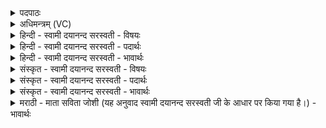 <details><summary>पदपाठः</summary>

पुनः॑। मनः॑। पुनः॑। आयुः॑। मे॒। आ। अ॒ग॒न्। पुन॒रिति॒ पुनः॑। प्रा॒णः। पुनः॑। आ॒त्मा। मे॒। आ। अ॒ग॒न्। पुन॒रिति॒ पुनः॑। चक्षुः॑। पुन॒रिति॒ पुनः॑। श्रोत्र॑म्। मे॒। आ। अ॒ग॒न्। वै॒श्वा॒न॒रः। अद॑ब्धः। त॒नू॒पा इति॑ तनू॒ऽपाः। अ॒ग्निः। नः॒ पा॒तु॒। दु॒रि॒तादिति॑ दुःइ॒तात्। अ॒व॒द्यात्। १५।
</details>

<details><summary>अधिमन्त्रम् (VC)</summary>

- अग्निर्देवता
- आङ्गिरस ऋषयः
- ब्राह्मी बृहती
- मध्यमः
</details>

<details><summary>हिन्दी - स्वामी दयानन्द सरस्वती - विषयः</summary>

जीव अग्नि, वायु आदि पदार्थों के निमित्त से जगने के समय वा दूसरे जन्म में प्रसिद्ध मन आदि इन्द्रियों को प्राप्त होते हैं, इस विषय का उपदेश अगले मन्त्र में किया है ॥
</details>

<details><summary>हिन्दी - स्वामी दयानन्द सरस्वती - पदार्थः</summary>

पदार्थान्वयभाषाः -  जिसके सम्बन्ध वा कृपा से (मे) मुझ को जो (मनः) विज्ञानसाधक मन (आयुः) उमर (पुनः) फिर-फिर (आगन्) प्राप्त होता (मे) मुझ को (प्राणः) शरीर का आधार प्राण (पुनः) फिर (आगन्) प्राप्त होता (आत्मा) सब में व्यापक सब के भीतर की सब बातों को जाननेवाले परमात्मा का विज्ञान (आगन्) प्राप्त होता (मे) मुझको (चक्षुः) देखने के लिये नेत्र (पुनः) फिर (आगन्) प्राप्त होते और (श्रोत्रम्) शब्द को ग्रहण करनेवाले कान (आगन्) प्राप्त होते हैं, वह (अदब्धः) हिंसा करने अयोग्य (तनूपाः) शरीर वा आत्मा की रक्षा करने और (वैश्वानरः) शरीर को प्राप्त होनेवाला (अग्निः) अग्नि वा विश्व को प्राप्त होनेवाला परमेश्वर (नः) हम लोगों को (अवद्यात्) निन्दित (दुरितात्) पाप से उत्पन्न हुए दुःख वा दुष्ट कर्मों से (पातु) पालन करता है ॥१५॥ (मे) मुझको (चक्षुः) देखने के लिये नेत्र (पुनः) फिर (आगन्) प्राप्त होते और (श्रोत्रम्) शब्द को ग्रहण करनेवाले कान (आगन्) प्राप्त होते हैं, वह (अदब्धः) हिंसा करने अयोग्य (तनूपाः) शरीर वा आत्मा की रक्षा करने और (वैश्वानरः) शरीर को प्राप्त होनेवाला (अग्निः) अग्नि वा विश्व को प्राप्त होनेवाला परमेश्वर (नः) हम लोगों को (अवद्यात्) निन्दित (दुरितात्) पाप से उत्पन्न हुए दुःख वा दुष्ट कर्मों से (पातु) पालन करता है ॥१५॥
</details>

<details><summary>हिन्दी - स्वामी दयानन्द सरस्वती - भावार्थः</summary>

भावार्थभाषाः -  इस मन्त्र में श्लेषालङ्कार है। जब जीव सोने वा मरण आदि व्यवहार को प्राप्त होते हैं, तब जो-जो मन आदि इन्द्रिय नाश हुए के समान होकर फिर जगने वा जन्मान्तर में जिन कार्य्य करने के साधनों को प्राप्त होते हैं, वे इन्द्रिय जिस विद्युत् अग्नि आदि के सम्बन्ध परमेश्वर की सत्ता वा व्यवस्था से शरीरवाले होकर कार्य्य करने को समर्थ होते हैं, मनुष्यों को योग्य है कि (जो) वह अच्छे प्रकार सेवन किया हुआ जाठराग्नि सब की रक्षा करता और जो उपासना किया हुआ जगदीश्वर पापरूप कर्मों से अलग कर धर्म में प्रवृत्त कर बार-बार मनुष्यजन्म को प्राप्त कराकर दुष्टाचार वा दुःखों से पृथक् करके इस लोक वा परलोक के सुखों को प्राप्त कराता है ॥१५॥
</details>

<details><summary>संस्कृत - स्वामी दयानन्द सरस्वती - विषयः</summary>

जीवा अग्निवाय्वादिनिमित्तेन जागरणे पुनर्जन्मनि वा प्रसिद्धानि मनआदीनीन्द्रियाणि प्राप्नुवन्तीत्युपदिश्यते ॥
</details>

<details><summary>संस्कृत - स्वामी दयानन्द सरस्वती - पदार्थः</summary>

पदार्थान्वयभाषाः -  यस्य सम्बन्धेन कृपया वा मे मह्यं जागरणे पुनर्जन्मनि वा मन आयुः पुनरागन्, मे मम प्राणः पुनरागन्, आत्मा पुनरागन्, मे मह्यं चक्षुः पुनरागन्, श्रोत्रं पुनरागन्। सोऽदब्धस्तनूपा वैश्वानरोऽग्निर्नोऽस्मानवद्याद् दुरितात् पातु पालयति पालयतु वा ॥१५॥
</details>

<details><summary>संस्कृत - स्वामी दयानन्द सरस्वती - भावार्थः</summary>

भावार्थभाषाः -  अत्र श्लेषालङ्कारः। यदा जीवाः शयनं मरणं च प्राप्नुवन्ति, तदा यानि कार्य्यसिद्धिसाधनानि मन आदीनीन्द्रियाणि प्रलीनानीव भूत्वा पुनः पुनर्जागरणे जन्मान्तरे वा प्राप्नुवन्ति, तानि यस्य विद्युदग्न्यादेः सम्बन्धेन परमेश्वरस्य सत्ता व्यवस्थाभ्यां वा सगोलकानि भूत्वा कार्य्यकरणसमर्थानि भवन्ति, स सम्यक् सेवितो जाठराग्निः सर्वं रक्षत्युपासितो जगदीश्वरः पापकर्मणः सकाशान्निवर्त्त्य धर्मे प्रवर्त्य पुनः पुनर्मनुष्यजन्मानि प्रापय्य दुष्टाचाराद् दुःखेभ्यश्च पृथक्कृत्वाऽऽभ्युदयिकं नैःश्रेयसिकं च सुखं प्रापयति ॥१५॥
</details>

<details><summary>मराठी - माता सविता जोशी (यह अनुवाद स्वामी दयानन्द सरस्वती जी के आधार पर किया गया है।) - भावार्थः</summary>

भावार्थभाषाः -  या मंत्रात श्लेषालंकार आहे. आहे. जेव्हा जीव निद्रिस्त होतात किंवा त्यांना मृत्यू येतो. तेव्हा मन व इंद्रियांचा नाश झाल्यासारखाच असून, निद्रेनंतर जेव्हा जाग येते किंवा मृत्यूनंतर पुनर्जन्म प्राप्त होतो, तेव्हा कर्म करण्यासाठी त्याला साधनरूपी इंद्रिये पुन्हा प्राप्त होतात. परमेश्वरी व्यवस्थेप्रमाणे इंद्रिये विद्युतरूपी अग्नीद्वारे (शरीरयुक्त बनून) कार्य करण्यास सिद्ध होतात. चांगल्या स्थितीतील जठराग्नी सर्वांचे रक्षण करतो व परमेश्वर पापरूपी कर्मापासून परावृत्त करून धर्मात प्रवृत्त करतो व वारंवार मनुष्यजन्म देऊन दुष्ट आचरण व दुःख यापासून पृथक करतोच व इहलोक किंवा परलोकाचे सुख प्रदान करतो त्यासाठी तोच उपासना करण्यायोग्य असा उपास्यदेव आहे.
</details>